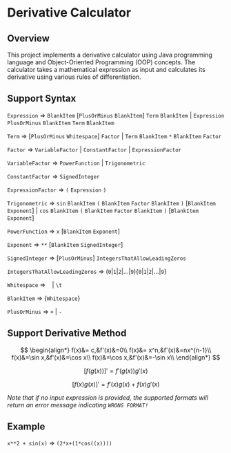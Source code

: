 # Derivative Calculator

## Overview

This project implements a derivative calculator using Java programming language and Object-Oriented Programming (OOP) concepts. The calculator takes a mathematical expression as input and calculates its derivative using various rules of differentiation.

## Support Syntax

`Expression` => `BlankItem` [`PlusOrMinus` `BlankItem`] 
`Term` `BlankItem` | `Expression` `PlusOrMinus` `BlankItem` `Term` `BlankItem`

`Term` => [`PlusOrMinus` `Whitespace`] `Factor` | `Term` `BlankItem` `*` `BlankItem` `Factor`

`Factor` => `VariableFactor` | `ConstantFactor` | `ExpressionFactor`

`VariableFactor` => `PowerFunction` | `Trigonometric`

`ConstantFactor` => `SignedInteger`

`ExpressionFactor` => `(` `Expression` `)`

`Trigonometric` => `sin` `BlankItem` `(` `BlankItem` `Factor` `BlankItem` `)` [`BlankItem` `Exponent`] | `cos`  `BlankItem` `(` `BlankItem` `Factor` `BlankItem` `)` [`BlankItem` `Exponent`]

`PowerFunction` => `x` [`BlankItem` `Exponent`]

`Exponent` => `**` [`BlankItem` `SignedInteger`]

`SignedInteger` => [`PlusOrMinus`] `IntegersThatAllowLeadingZeros`

`IntegersThatAllowLeadingZeros` => (`0`|`1`|`2`|...|`9`){`0`|`1`|`2`|...|`9`}

`Whitespace` => ` ` | `\t`

`BlankItem` => {`Whitespace`}

`PlusOrMinus` => `+` | `-`

## Support Derivative Method

$$
\begin{align*}
f(x)&= c,&f'(x)&=0\\
f(x)&= x^n,&f'(x)&=nx^{n-1}\\
f(x)&=\sin x,&f'(x)&=\cos x\\
f(x)&=\cos x,&f'(x)&=-\sin x\\
\end{align*}
$$

$$
[f(g(x))]'=f'(g(x))g'(x)
$$

$$
[f(x)g(x)]'=f'(x)g(x) + f(x)g'(x)
$$

*Note that if no input expression is provided, the supported formats will return an error message indicating `WRONG FORMAT!`*

## Example

`x**2 + sin(x)` => `(2*x+(1*cos((x))))`
